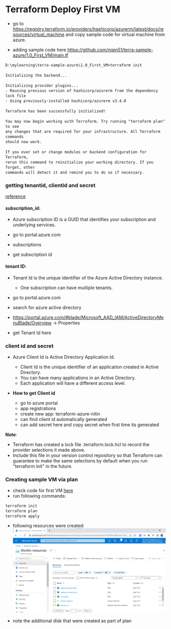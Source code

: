 
# Terraform Deploy First VM

- go to https://registry.terraform.io/providers/hashicorp/azurerm/latest/docs/resources/virtual_machine
and copy sample code for virtual machine from azure.

- adding sample code here https://github.com/njain51/terra-sample-azure/1.0_First_VM/main.tf

```text
D:\mylearning\terra-sample-azure\1.0_First_VM>terraform init

Initializing the backend...

Initializing provider plugins...
- Reusing previous version of hashicorp/azurerm from the dependency lock file
- Using previously-installed hashicorp/azurerm v3.4.0

Terraform has been successfully initialized!

You may now begin working with Terraform. Try running "terraform plan" to see
any changes that are required for your infrastructure. All Terraform commands
should now work.

If you ever set or change modules or backend configuration for Terraform,
rerun this command to reinitialize your working directory. If you forget, other
commands will detect it and remind you to do so if necessary.

```

### getting tenantid, clientid and secret

[reference](https://geeksarray.com/blog/get-azure-subscription-tenant-client-id-client-secret)

#### subscription_id:

- Azure subscription ID is a GUID that identifies your subscription and underlying services.

- go to portal.azure.com
- subscriptions
- get subscription id


#### tenant ID:
- Tenant Id is the unique identifier of the Azure Active Directory instance.
  - One subscription can have multiple tenants.


- go to portal.azure.com
- search for azure active directory
- https://portal.azure.com/#blade/Microsoft_AAD_IAM/ActiveDirectoryMenuBlade/Overview -> Properties
- get Tenant Id here


### client id and secret

- Azure Client Id is Active Directory Application Id. 
  - Client Id is the unique identifier of an application created in Active Directory. 
  - You can have many applications in an Active Directory. 
  - Each application will have a different access level.


- **How to get Client id**
  - go to azure portal
  - app registrations
  - create new app: terraform-azure-nitin
  - can find client id automatically generated 
  - can add secret here and copy secret when first time its generated



**Note**: 
- Terraform has created a lock file .terraform.lock.hcl to record the provider selections it made above. 
- Include this file in your version control repository
so that Terraform can guarantee to make the same selections by default when you run "terraform init" in the future.

 
### Creating sample VM via plan

- check code for first VM [here](https://github.com/njain51/terra-sample-azure/tree/main/1.0_First_VM)  
- run following commands:

```text
terraform init
terraform plan
terraform apply
```
 
- following resources were created: 
![img.png](images/1.2.0_1.png)
 
- note the additional disk that were created as part of plan 







